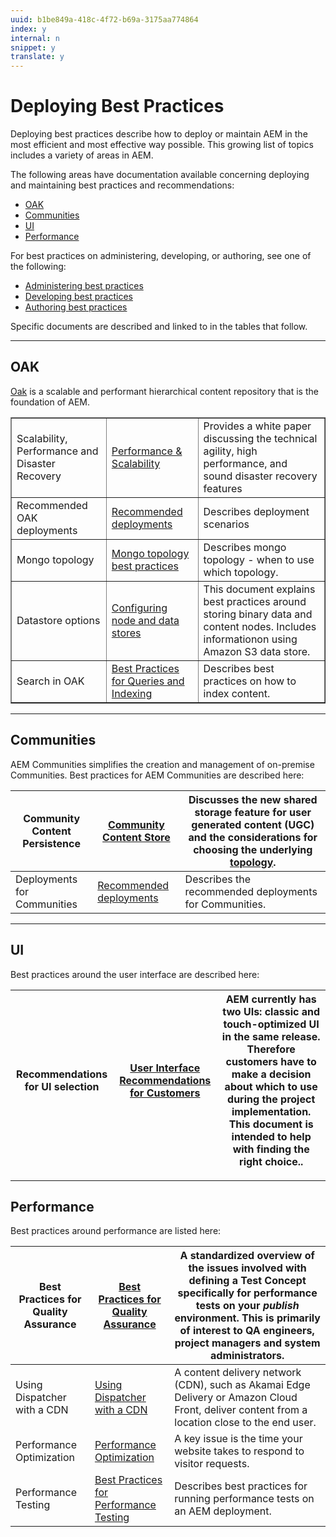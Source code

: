 ```yaml
---
uuid: b1be849a-418c-4f72-b69a-3175aa774864
index: y
internal: n
snippet: y
translate: y
---
```


# Deploying Best Practices

Deploying best practices describe how to deploy or maintain AEM in the most efficient and most effective way possible. This growing list of topics includes a variety of areas in AEM.

The following areas have documentation available concerning deploying and maintaining best practices and recommendations:

* [OAK](#OAK)
* [Communities](#Communities)
* [UI](#UI)
* [Performance](#Performance)

For best practices on administering, developing, or authoring, see one of the following:

* [Administering best practices](/content/help/en/experience-manager/6-4/sites/administering/using/administer-best-practices)
* [Developing best practices](/content/help/en/experience-manager/6-4/sites/developing/using/best-practices)
* [Authoring best practices](/content/help/en/experience-manager/6-4/sites/authoring/using/best-practices)

Specific documents are described and linked to in the tables that follow.

---

## OAK
[Oak](platform.md) is a scalable and performant hierarchical content repository that is the foundation of AEM. 

<table border="1" cellpadding="1" cellspacing="0" width="100%"> 
 <tbody>
  <tr>
   <td><p>Scalability, Performance and Disaster Recovery</p> </td> 
   <td><a href="performance.md">Performance &amp; Scalability</a></td> 
   <td>Provides a white paper discussing the technical agility, high performance, and sound disaster recovery features</td> 
  </tr>
  <tr>
   <td>Recommended OAK deployments</td> 
   <td><a href="recommended-deploys.md">Recommended deployments</a></td> 
   <td>Describes deployment scenarios</td> 
  </tr>
  <tr>
   <td>Mongo topology</td> 
   <td><a href="recommended-deploys.md">Mongo topology best practices</a></td> 
   <td>Describes mongo topology - when to use which topology.</td> 
  </tr>
  <tr>
   <td>Datastore options</td> 
   <td><a href="data-store-config.md">Configuring node and data stores</a></td> 
   <td>This document explains best practices around storing binary data and content nodes. Includes informationon using Amazon S3 data store.</td> 
  </tr>
  <tr>
   <td>Search in OAK</td> 
   <td><a href="best-practices-for-queries-and-indexing.md">Best Practices for Queries and Indexing</a><br /> </td> 
   <td>Describes best practices on how to index content.</td> 
  </tr>
 </tbody>
</table>

---

## Communities
AEM Communities simplifies the creation and management of on-premise Communities. Best practices for AEM Communities are described here: 

| Community Content Persistence | [Community Content Store](/content/help/en/experience-manager/6-4/communities/using/working-with-srp) |Discusses the new shared storage feature for user generated content (UGC) and the considerations for choosing the underlying [topology](/content/help/en/experience-manager/6-4/communities/using/topologies). |
|---|---|---|
| Deployments for Communities | [Recommended deployments](recommended-deploys.md#ConsiderationsforAEMCommunities) |Describes the recommended deployments for Communities. |

---

## UI
Best practices around the user interface are described here: 

| Recommendations for UI selection | [User Interface Recommendations for Customers](ui-recommendations.md) |AEM currently has two UIs: classic and touch-optimized UI in the same release. Therefore customers have to make a decision about which to use during the project implementation. This document is intended to help with finding the right choice.. |
|---|---|---|

---

## Performance
Best practices around performance are listed here:

| Best Practices for Quality Assurance | [Best Practices for Quality Assurance](configuring-performance.md#BestPracticesforQualityAssurance) |A standardized overview of the issues involved with defining a Test Concept specifically for performance tests on your *publish* environment. This is primarily of interest to QA engineers, project managers and system administrators. |
|---|---|---|
| Using Dispatcher with a CDN | [Using Dispatcher with a CDN](/content/help/en/experience-manager/dispatcher/using/dispatcher#UsingDispatcherwithaCDN) |A content delivery network (CDN), such as Akamai Edge Delivery or Amazon Cloud Front, deliver content from a location close to the end user. |
| Performance Optimization | [Performance Optimization](configuring-performance.md) |A key issue is the time your website takes to respond to visitor requests. |
| Performance Testing | [Best Practices for Performance Testing](best-practices-for-performance-testing.md) |Describes best practices for running performance tests on an AEM deployment.  |

